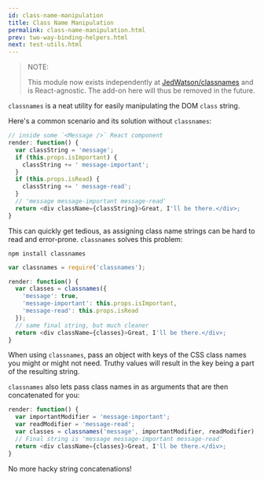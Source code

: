 ```yaml
---
id: class-name-manipulation
title: Class Name Manipulation
permalink: class-name-manipulation.html
prev: two-way-binding-helpers.html
next: test-utils.html
---
```


> NOTE:
>
> This module now exists independently at [JedWatson/classnames](https://github.com/JedWatson/classnames) and is React-agnostic. The add-on here will thus be removed in the future.

`classnames` is a neat utility for easily manipulating the DOM `class` string.

Here's a common scenario and its solution without `classnames`:

```javascript
// inside some `<Message />` React component
render: function() {
  var classString = 'message';
  if (this.props.isImportant) {
    classString += ' message-important';
  }
  if (this.props.isRead) {
    classString += ' message-read';
  }
  // 'message message-important message-read'
  return <div className={classString}>Great, I'll be there.</div>;
}
```

This can quickly get tedious, as assigning class name strings can be hard to read and error-prone. `classnames` solves this problem:

```
npm install classnames
```

```javascript
var classnames = require('classnames');
```

```javascript
render: function() {
  var classes = classnames({
    'message': true,
    'message-important': this.props.isImportant,
    'message-read': this.props.isRead
  });
  // same final string, but much cleaner
  return <div className={classes}>Great, I'll be there.</div>;
}
```

When using `classnames`, pass an object with keys of the CSS class names you might or might not need. Truthy values will result in the key being a part of the resulting string.

`classnames` also lets pass class names in as arguments that are then concatenated for you:

```javascript
render: function() {
  var importantModifier = 'message-important';
  var readModifier = 'message-read';
  var classes = classnames('message', importantModifier, readModifier);
  // Final string is 'message message-important message-read'
  return <div className={classes}>Great, I'll be there.</div>;
}
```

No more hacky string concatenations!
